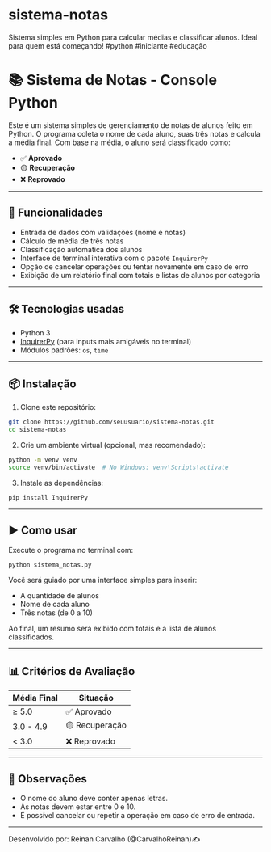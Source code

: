 # sistema-notas
Sistema simples em Python para calcular médias e classificar alunos. Ideal para quem está começando! #python #iniciante #educaçâo

# 📚 Sistema de Notas - Console Python

Este é um sistema simples de gerenciamento de notas de alunos feito em Python. O programa coleta o nome de cada aluno, suas três notas e calcula a média final. Com base na média, o aluno será classificado como:

- ✅ **Aprovado**
- 🟡 **Recuperação**
- ❌ **Reprovado**

---

## 🚀 Funcionalidades

- Entrada de dados com validações (nome e notas)
- Cálculo de média de três notas
- Classificação automática dos alunos
- Interface de terminal interativa com o pacote `InquirerPy`
- Opção de cancelar operações ou tentar novamente em caso de erro
- Exibição de um relatório final com totais e listas de alunos por categoria

---

## 🛠️ Tecnologias usadas

- Python 3
- [InquirerPy](https://github.com/kazhala/InquirerPy) (para inputs mais amigáveis no terminal)
- Módulos padrões: `os`, `time`

---

## 📦 Instalação

1. Clone este repositório:

```bash
git clone https://github.com/seuusuario/sistema-notas.git
cd sistema-notas
```

2. Crie um ambiente virtual (opcional, mas recomendado):

```bash
python -m venv venv
source venv/bin/activate  # No Windows: venv\Scripts\activate
```

3. Instale as dependências:

```bash
pip install InquirerPy
```

---

## ▶️ Como usar

Execute o programa no terminal com:

```bash
python sistema_notas.py
```

Você será guiado por uma interface simples para inserir:
- A quantidade de alunos
- Nome de cada aluno
- Três notas (de 0 a 10)

Ao final, um resumo será exibido com totais e a lista de alunos classificados.

---

## 📊 Critérios de Avaliação

| Média Final | Situação       |
|-------------|----------------|
| ≥ 5.0       | ✅ Aprovado     |
| 3.0 - 4.9   | 🟡 Recuperação  |
| < 3.0       | ❌ Reprovado    |

---

## 📌 Observações

- O nome do aluno deve conter apenas letras.
- As notas devem estar entre 0 e 10.
- É possível cancelar ou repetir a operação em caso de erro de entrada.

---



Desenvolvido por: Reinan Carvalho (@CarvalhoReinan)✍️
